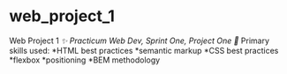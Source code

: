 # web_project_1
Web Project 1
*:sparkles: Practicum Web Dev, Sprint One, Project One :rocket:*
Primary skills used:
*HTML best practices
*semantic markup
*CSS best practices
*flexbox
*positioning
*BEM methodology
